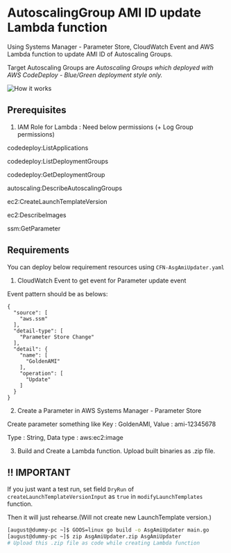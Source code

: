 # AutoscalingGroup AMI ID update Lambda function

Using Systems Manager - Parameter Store, CloudWatch Event and AWS Lambda function to update AMI ID of Autoscaling Groups.

Target Autoscaling Groups are *Autoscaling Groups which deployed with AWS CodeDeploy - Blue/Green deployment style only.*

![How it works](static/amiupdate.gif)

## Prerequisites

1. IAM Role for Lambda : Need below permissions (+ Log Group permissions)

codedeploy:ListApplications

codedeploy:ListDeploymentGroups

codedeploy:GetDeploymentGroup

autoscaling:DescribeAutoscalingGroups

ec2:CreateLaunchTemplateVersion

ec2:DescribeImages

ssm:GetParameter

## Requirements

You can deploy below requirement resources using `CFN-AsgAmiUpdater.yaml`

1. CloudWatch Event to get event for Parameter update event

Event pattern should be as belows:


```
{
  "source": [
    "aws.ssm"
  ],
  "detail-type": [
    "Parameter Store Change"
  ],
  "detail": {
    "name": [
      "GoldenAMI"
    ],
    "operation": [
      "Update"
    ]
  }
}
```

2. Create a Parameter in AWS Systems Manager - Parameter Store

Create parameter something like Key : GoldenAMI, Value : ami-12345678

Type : String, Data type : aws:ec2:image

3. Build and Create a Lambda function. Upload built binaries as .zip file.

## !! IMPORTANT

If you just want a test run, set field `DryRun` of `createLaunchTemplateVersionInput` as `true` in `modifyLaunchTemplates` function.

Then it will just rehearse.(Will not create new LaunchTemplate version.)

```bash
[august@dummy-pc ~]$ GOOS=linux go build -o AsgAmiUpdater main.go
[august@dummy-pc ~]$ zip AsgAmiUpdater.zip AsgAmiUpdater
# Upload this .zip file as code while creating Lambda function
```
